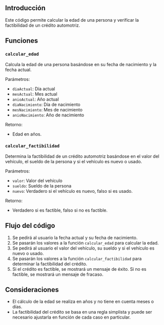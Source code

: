 ## Introducción
Este código permite calcular la edad de una persona y verificar la factibilidad de un crédito automotriz.

## Funciones
### `calcular_edad`
Calcula la edad de una persona basándose en su fecha de nacimiento y la fecha actual.

Parámetros:
- `diaActual`: Día actual
- `mesActual`: Mes actual
- `anioActual`: Año actual
- `diaNacimiento`: Día de nacimiento
- `mesNacimiento`: Mes de nacimiento
- `anioNacimiento`: Año de nacimiento

Retorno:
- Edad en años.

### `calcular_factibilidad`
Determina la factibilidad de un crédito automotriz basándose en el valor del vehículo, el sueldo de la persona y si el vehículo es nuevo o usado.

Parámetros:
- `valor`: Valor del vehículo
- `sueldo`: Sueldo de la persona
- `nuevo`: Verdadero si el vehículo es nuevo, falso si es usado.

Retorno:
- Verdadero si es factible, falso si no es factible.

## Flujo del código
1. Se pedirá al usuario la fecha actual y su fecha de nacimiento.
2. Se pasarán los valores a la función `calcular_edad` para calcular la edad.
3. Se pedirá al usuario el valor del vehículo, su sueldo y si el vehículo es nuevo o usado.
4. Se pasarán los valores a la función `calcular_factibilidad` para determinar la factibilidad del crédito.
5. Si el crédito es factible, se mostrará un mensaje de éxito. Si no es factible, se mostrará un mensaje de fracaso.

## Consideraciones
- El cálculo de la edad se realiza en años y no tiene en cuenta meses o días.
- La factibilidad del crédito se basa en una regla simplista y puede ser necesario ajustarla en función de cada caso en particular.
